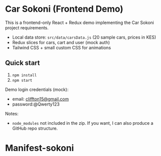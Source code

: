 # Car Sokoni (Frontend Demo)

This is a frontend-only React + Redux demo implementing the Car Sokoni project requirements.
- Local data store: `src/data/carsData.js` (20 sample cars, prices in KES)
- Redux slices for cars, cart and user (mock auth)
- Tailwind CSS + small custom CSS for animations

## Quick start
1. `npm install`
2. `npm start`

Demo login credentials (mock):
- email: cliffton15@gmail.com
- password:@Qwerty123 

Notes:
- `node_modules` not included in the zip. If you want, I can also produce a GitHub repo structure.
# Manifest-sokoni